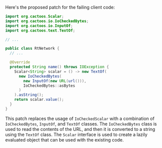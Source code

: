 Here's the proposed patch for the failing client code:

```java
import org.cactoos.Scalar;
import org.cactoos.io.IoCheckedBytes;
import org.cactoos.io.InputOf;
import org.cactoos.text.TextOf;

// ...

public class RtNetwork {
  // ...

  @Override
  protected String name() throws IOException {
    Scalar<String> scalar = () -> new TextOf(
      new IoCheckedBytes(
        new InputOf(new URL(url())),
        IoCheckedBytes::asBytes
      )
    ).asString();
    return scalar.value();
  }
}
```

This patch replaces the usage of `IoCheckedScalar` with a combination of `IoCheckedBytes`, `InputOf`, and `TextOf` classes. The `IoCheckedBytes` class is used to read the contents of the URL, and then it is converted to a string using the `TextOf` class. The `Scalar` interface is used to create a lazily evaluated object that can be used with the existing code.